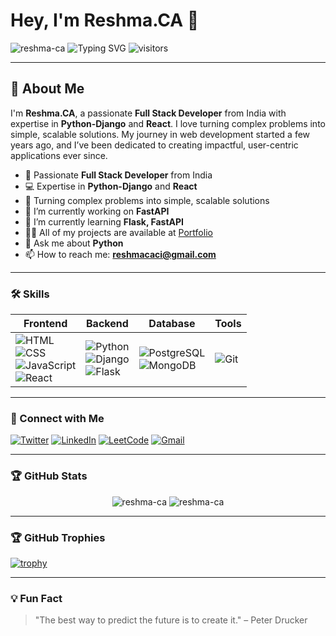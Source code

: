 # Hey, I'm **Reshma.CA** 👋
<p align="left"> 
  <img src="https://komarev.com/ghpvc/?username=reshma-ca&label=Profile%20views&color=0e75b6&style=flat" alt="reshma-ca" />  
  <img src="https://readme-typing-svg.herokuapp.com?font=Fira+Code&weight=700&size=22&duration=4000&pause=1000&color=F700FF&center=true&vCenter=true&width=600&height=60&lines=Full+Stack+Developer+%7C+Python-Django+%7C+React;Building+Scalable+and+User-Friendly+Applications;Always+Learning+%7C+Open+to+Opportunities" alt="Typing SVG" />
   <img src="https://visitor-badge.glitch.me/badge?page_id=reshma-ca.reshma-ca" alt="visitors" />
</p>



---

## 🚀 About Me

I'm **Reshma.CA**, a passionate **Full Stack Developer** from India with expertise in **Python-Django** and **React**. I love turning complex problems into simple, scalable solutions. My journey in web development started a few years ago, and I’ve been dedicated to creating impactful, user-centric applications ever since.

- 🌟 Passionate **Full Stack Developer** from India
- 💻 Expertise in **Python-Django** and **React**
- 🎯 Turning complex problems into simple, scalable solutions
- 🔭 I’m currently working on **FastAPI**
- 🌱 I’m currently learning **Flask, FastAPI**
- 👨‍💻 All of my projects are available at [Portfolio](https://reshma-ca-portfolio.netlify.app/)
- 💬 Ask me about **Python**
- 📫 How to reach me: **reshmacaci@gmail.com**

---

### 🛠️ Skills

| **Frontend** | **Backend** | **Database** | **Tools** |
|--------------|-------------|--------------|-----------|
| ![HTML](https://img.shields.io/badge/HTML-90%25-orange) <br> ![CSS](https://img.shields.io/badge/CSS-85%25-blue) <br> ![JavaScript](https://img.shields.io/badge/JavaScript-75%25-yellow) <br> ![React](https://img.shields.io/badge/React-80%25-blue) | ![Python](https://img.shields.io/badge/Python-90%25-blue) <br> ![Django](https://img.shields.io/badge/Django-85%25-green) <br> ![Flask](https://img.shields.io/badge/Flask-70%25-teal) | ![PostgreSQL](https://img.shields.io/badge/PostgreSQL-80%25-blue) <br> ![MongoDB](https://img.shields.io/badge/MongoDB-75%25-green) | ![Git](https://img.shields.io/badge/Git-90%25-orange)  |

---

### 🔗 Connect with Me

[![Twitter](https://img.shields.io/badge/Twitter-1DA1F2?style=for-the-badge&logo=twitter&logoColor=white)](https://twitter.com/reshmacaci)
[![LinkedIn](https://img.shields.io/badge/LinkedIn-0077B5?style=for-the-badge&logo=linkedin&logoColor=white)](https://linkedin.com/in/reshmaca)
[![LeetCode](https://img.shields.io/badge/LeetCode-FFA116?style=for-the-badge&logo=leetcode&logoColor=white)](https://leetcode.com/u/reshmacaci/)
[![Gmail](https://img.shields.io/badge/Gmail-D14836?style=for-the-badge&logo=gmail&logoColor=white)](mailto:reshmacaci@gmail.com)

---

### 🏆 GitHub Stats

<p align="center">
  <img src="https://github-readme-stats.vercel.app/api?username=reshma-ca&show_icons=true&theme=radical" alt="reshma-ca" />
  <img src="https://github-readme-streak-stats.herokuapp.com/?user=reshma-ca&theme=radical" alt="reshma-ca" />
</p>

---

### 🏆 GitHub Trophies

[![trophy](https://github-profile-trophy.vercel.app/?username=reshma-ca&theme=onedark)](https://github.com/ryo-ma/github-profile-trophy)

---





### 💡 Fun Fact

> "The best way to predict the future is to create it." – Peter Drucker



